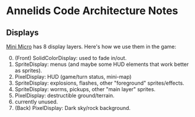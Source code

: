 # Annelids Code Architecture Notes

## Displays

[Mini Micro](https://miniscript.org/MiniMicro) has 8 display layers.  Here's how we use them in the game:

0. (Front) SolidColorDisplay: used to fade in/out.
1. SpriteDisplay: menus (and maybe some HUD elements that work better as sprites).
2. PixelDisplay: HUD (game/turn status, mini-map)
3. SpriteDisplay: explosions, flashes, other "foreground" sprites/effects.
4. SpriteDisplay: worms, pickups, other "main layer" sprites.
5. PixelDisplay: destructible ground/terrain.
6. currently unused.
7. (Back) PixelDisplay: Dark sky/rock background.

